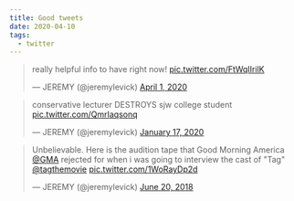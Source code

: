 ```yaml
---
title: Good tweets
date: 2020-04-10
tags:
  - twitter
---
```

<blockquote class="twitter-tweet"><p lang="en" dir="ltr">really helpful info to have right now! <a href="https://t.co/FtWqIIrilK">pic.twitter.com/FtWqIIrilK</a></p>&mdash; JEREMY (@jeremylevick) <a href="https://twitter.com/jeremylevick/status/1245174763808608256?ref_src=twsrc%5Etfw">April 1, 2020</a></blockquote> <script async src="https://platform.twitter.com/widgets.js" charset="utf-8"></script>
<blockquote class="twitter-tweet"><p lang="en" dir="ltr">conservative lecturer DESTROYS sjw college student <a href="https://t.co/QmrIaqsonq">pic.twitter.com/QmrIaqsonq</a></p>&mdash; JEREMY (@jeremylevick) <a href="https://twitter.com/jeremylevick/status/1218281229667184641?ref_src=twsrc%5Etfw">January 17, 2020</a></blockquote> <script async src="https://platform.twitter.com/widgets.js" charset="utf-8"></script>
<blockquote class="twitter-tweet"><p lang="en" dir="ltr">Unbelievable. Here is the audition tape that Good Morning America <a href="https://twitter.com/GMA?ref_src=twsrc%5Etfw">@GMA</a> rejected for when i was going to interview the cast of &quot;Tag&quot; <a href="https://twitter.com/tagthemovie?ref_src=twsrc%5Etfw">@tagthemovie</a> <a href="https://t.co/1WoRayDp2d">pic.twitter.com/1WoRayDp2d</a></p>&mdash; JEREMY (@jeremylevick) <a href="https://twitter.com/jeremylevick/status/1009487948344102914?ref_src=twsrc%5Etfw">June 20, 2018</a></blockquote> <script async src="https://platform.twitter.com/widgets.js" charset="utf-8"></script>